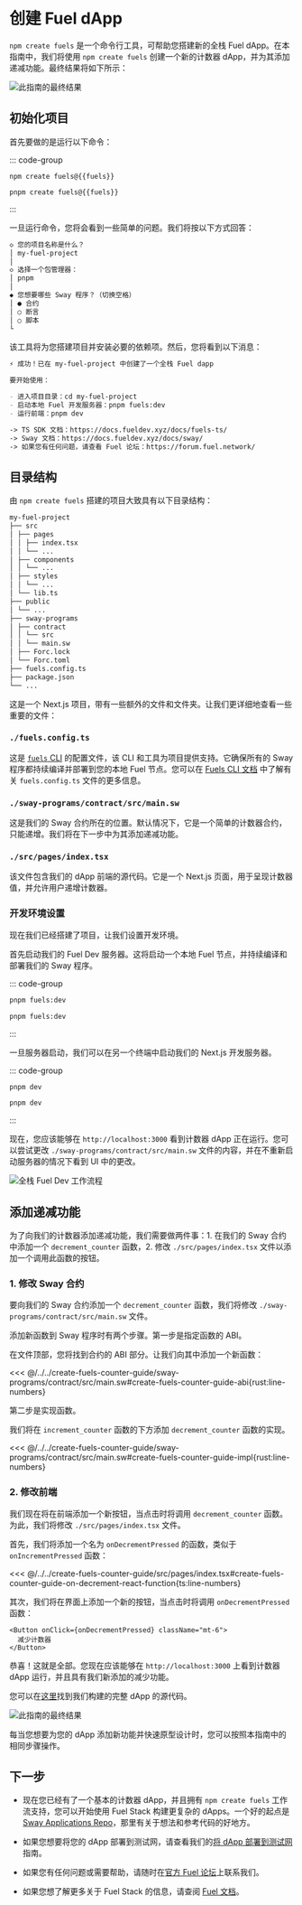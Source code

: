 <script setup>
  import { data } from '../../versions.data'
  const { fuels } = data
</script>

# 创建 Fuel dApp

`npm create fuels` 是一个命令行工具，可帮助您搭建新的全栈 Fuel dApp。在本指南中，我们将使用 `npm create fuels` 创建一个新的计数器 dApp，并为其添加递减功能。最终结果将如下所示：

![此指南的最终结果](../../public/creating-a-fuel-dapp-create-fuels-end-result.png)

## 初始化项目

首先要做的是运行以下命令：

::: code-group

```sh-vue [npm]
npm create fuels@{{fuels}}
```

```sh-vue [pnpm]
pnpm create fuels@{{fuels}}
```

:::

一旦运行命令，您将会看到一些简单的问题。我们将按以下方式回答：

```md
◇ 您的项目名称是什么？
│ my-fuel-project
│
◇ 选择一个包管理器：
│ pnpm
│
◆ 您想要哪些 Sway 程序？（切换空格）
│ ● 合约
│ ○ 断言
│ ○ 脚本
└
```

该工具将为您搭建项目并安装必要的依赖项。然后，您将看到以下消息：

```md
⚡️ 成功！已在 my-fuel-project 中创建了一个全栈 Fuel dapp

要开始使用：

- 进入项目目录：cd my-fuel-project
- 启动本地 Fuel 开发服务器：pnpm fuels:dev
- 运行前端：pnpm dev

-> TS SDK 文档：https://docs.fueldev.xyz/docs/fuels-ts/
-> Sway 文档：https://docs.fueldev.xyz/docs/sway/
-> 如果您有任何问题，请查看 Fuel 论坛：https://forum.fuel.network/
```

## 目录结构

由 `npm create fuels` 搭建的项目大致具有以下目录结构：

```md
my-fuel-project
├── src
│ ├── pages
│ │ ├── index.tsx
│ │ └── ...
│ ├── components
│ │ └── ...
│ ├── styles
│ │ └── ...
│ └── lib.ts
├── public
│ └── ...
├── sway-programs
│ ├── contract
│ │ └── src
│ │ └── main.sw
│ ├── Forc.lock
│ └── Forc.toml
├── fuels.config.ts
├── package.json
└── ...
```

这是一个 Next.js 项目，带有一些额外的文件和文件夹。让我们更详细地查看一些重要的文件：

### `./fuels.config.ts`

这是 [`fuels` CLI](../fuels-cli/index.md) 的配置文件，该 CLI 和工具为项目提供支持。它确保所有的 Sway 程序都持续编译并部署到您的本地 Fuel 节点。您可以在 [Fuels CLI 文档](../fuels-cli/config-file.md) 中了解有关 `fuels.config.ts` 文件的更多信息。

### `./sway-programs/contract/src/main.sw`

这是我们的 Sway 合约所在的位置。默认情况下，它是一个简单的计数器合约，只能递增。我们将在下一步中为其添加递减功能。

### `./src/pages/index.tsx`

该文件包含我们的 dApp 前端的源代码。它是一个 Next.js 页面，用于呈现计数器值，并允许用户递增计数器。

### 开发环境设置

现在我们已经搭建了项目，让我们设置开发环境。

首先启动我们的 Fuel Dev 服务器。这将启动一个本地 Fuel 节点，并持续编译和部署我们的 Sway 程序。

::: code-group

```sh [npm]
pnpm fuels:dev
```

```sh [pnpm]
pnpm fuels:dev
```

:::

一旦服务器启动，我们可以在另一个终端中启动我们的 Next.js 开发服务器。

::: code-group

```sh [npm]
pnpm dev
```

```sh [pnpm]
pnpm dev
```

:::

现在，您应该能够在 `http://localhost:3000` 看到计数器 dApp 正在运行。您可以尝试更改 `./sway-programs/contract/src/main.sw` 文件的内容，并在不重新启动服务器的情况下看到 UI 中的更改。

![全栈 Fuel Dev 工作流程](../../public/creating-a-fuel-dapp-create-fuels-split-view.png)

## 添加递减功能

为了向我们的计数器添加递减功能，我们需要做两件事：1. 在我们的 Sway 合约中添加一个 `decrement_counter` 函数，2. 修改 `./src/pages/index.tsx` 文件以添加一个调用此函数的按钮。

### 1. 修改 Sway 合约

要向我们的 Sway 合约添加一个 `decrement_counter` 函数，我们将修改 `./sway-programs/contract/src/main.sw` 文件。

添加新函数到 Sway 程序时有两个步骤。第一步是指定函数的 ABI。

在文件顶部，您将找到合约的 ABI 部分。让我们向其中添加一个新函数：

<<< @/../../create-fuels-counter-guide/sway-programs/contract/src/main.sw#create-fuels-counter-guide-abi{rust:line-numbers}

第二步是实现函数。

我们将在 `increment_counter` 函数的下方添加 `decrement_counter` 函数的实现。

<<< @/../../create-fuels-counter-guide/sway-programs/contract/src/main.sw#create-fuels-counter-guide-impl{rust:line-numbers}


### 2. 修改前端

我们现在将在前端添加一个新按钮，当点击时将调用 `decrement_counter` 函数。为此，我们将修改 `./src/pages/index.tsx` 文件。

首先，我们将添加一个名为 `onDecrementPressed` 的函数，类似于 `onIncrementPressed` 函数：

<<< @/../../create-fuels-counter-guide/src/pages/index.tsx#create-fuels-counter-guide-on-decrement-react-function{ts:line-numbers}

其次，我们将在界面上添加一个新的按钮，当点击时将调用 `onDecrementPressed` 函数：

<!-- TODO：我们的文档引擎当前无法检测 JSX 中的注释 -->

```tsx
<Button onClick={onDecrementPressed} className="mt-6">
  减少计数器
</Button>
```

恭喜！这就是全部。您现在应该能够在 `http://localhost:3000` 上看到计数器 dApp 运行，并且具有我们新添加的减少功能。

您可以在[这里](https://github.com/FuelLabs/fuels-ts/tree/master/apps/create-fuels-counter-guide)找到我们构建的完整 dApp 的源代码。

![此指南的最终结果](../../public/creating-a-fuel-dapp-create-fuels-end-result.png)

每当您想要为您的 dApp 添加新功能并快速原型设计时，您可以按照本指南中的相同步骤操作。

## 下一步

- 现在您已经有了一个基本的计数器 dApp，并且拥有 `npm create fuels` 工作流支持，您可以开始使用 Fuel Stack 构建更复杂的 dApps。一个好的起点是 [Sway Applications Repo](https://github.com/FuelLabs/sway-applications)，那里有关于想法和参考代码的好地方。

- 如果您想要将您的 dApp 部署到测试网，请查看我们的[将 dApp 部署到测试网](./deploying-a-dapp-to-testnet.md)指南。

- 如果您有任何问题或需要帮助，请随时在[官方 Fuel 论坛](https://forum.fuel.network/)上联系我们。

- 如果您想了解更多关于 Fuel Stack 的信息，请查阅 [Fuel 文档](https://docs.fueldev.xyz/)。
